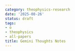 ```yaml
---
category: theophysics-research
date: '2025-08-26'
status: draft
tags:
- o
- theophysics
- all-papers
title: Gemini Thoughts Notes
---
```


